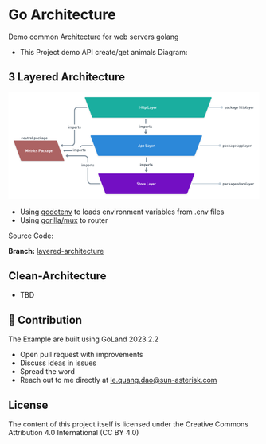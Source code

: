 # Go Architecture
Demo common Architecture for web servers golang
- This Project demo API create/get animals
Diagram:

## 3 Layered Architecture
![alt text](https://github.com/awesome-academy/Go-Architecture/blob/layered-architecture/images/layered-architectures.png?raw=true)

- Using [godotenv](https://github.com/joho/godotenv) to loads environment variables from .env files
- Using [gorilla/mux](https://github.com/gorilla/mux) to router

Source Code:

**Branch:** [layered-architecture](https://github.com/awesome-academy/Go-Architecture/tree/layered-architecture)

## Clean-Architecture
- TBD

## 👬 Contribution

The Example are built using GoLand 2023.2.2

- Open pull request with improvements
- Discuss ideas in issues
- Spread the word
- Reach out to me directly at le.quang.dao@sun-asterisk.com


## License

The content of this project itself is licensed under the Creative Commons Attribution 4.0 International (CC BY 4.0)
